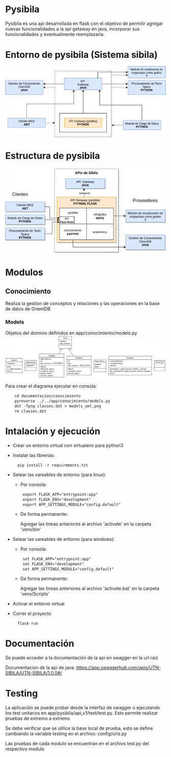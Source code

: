 # Pysibila

Pysibila es una api desarrollada en flask con el objetivo de permitir agregar nuevas funcionalidades a la api getaway en java, incorporar sus funcionalidades y eventualmente reemplazarla.

# Entorno de pysibila (Sistema sibila)
![alt text](/documentacion/estructura_sibila.png)
# Estructura de pysibila
![alt text](/documentacion/estructura_pysibila.png)

# Modulos
## Conocimiento
Realiza la gestion de conceptos y relaciones y las
operaciones en la base de datos de OrientDB
### Models
Objetos del dominio definidos en app/conocimiento/models.py
![alt text](/documentacion/conocimiento/models_uml.png)

Para crear el diagrama ejecutar en consola:

        cd documentacion/conocimiento
        pyreverse ../../app/conocimiento/models.py
        dot -Tpng classes.dot > models_uml.png
        rm classes.dot
    
# Intalación y ejecución 

- Crear un entorno virtual con virtualenv para python3

- Instalar las librerias: 

        pip install -r requirements.txt

- Setear las vareables de entorno (para linux):

    -  Por consola:

            export FLASK_APP="entrypoint:app"
            export FLASK_ENV="development"
            export APP_SETTINGS_MODULE="config.default"

    - De forma permanente: 

         Agregar las lineas anteriores al archivo 'activate' en la carpeta 'venv/bin'

- Setear las vareables de entorno (para windows):

    -  Por consola:

            set FLASK_APP="entrypoint:app"
            set FLASK_ENV="development"
            set APP_SETTINGS_MODULE="config.default"

    - De forma permanente: 

         Agregar las lineas anteriores al archivo 'activate.bat' en la carpeta 'venv/Scripts'

- Activar el entorno virtual

- Correr el proyecto

        flask run


# Documentación
Se puede acceder a la documentación de la api en swagger en la url raiz

Documentacion de la api de java:
https://app.swaggerhub.com/apis/UTN-SIBILA/UTN-SIBILA/1.0.0#/

# Testing
La aplicación se puede probar desde la interfaz de swagger o ejecutando
los test unitarios en app/pysibila/api_v1/test/test.py. 
Esto permite realizar pruebas de extremo a extremo

Se debe verificar que se utilice la base local de prueba, esto se define cambiando 
la variable testing en el archivo: config/urls.py

Las pruebas de cada modulo se encuentran en el archivo test.py del 
respectivo modulo